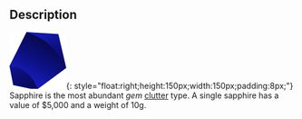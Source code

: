 ## Description
![](../static/clutter/clutter-sapphire.svg "Sapphire Image"){: style="float:right;height:150px;width:150px;padding:8px;"}
Sapphire is the most abundant *gem* [clutter](/clutter "All Clutter Types") type. A single sapphire has a value of $5,000 and a weight of 10g.